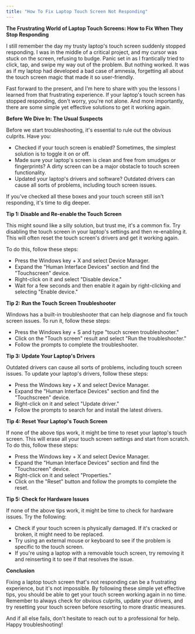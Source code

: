 ```yaml
---
title: "How To Fix Laptop Touch Screen Not Responding"
---
```


**The Frustrating World of Laptop Touch Screens: How to Fix When They Stop Responding**

I still remember the day my trusty laptop's touch screen suddenly stopped responding. I was in the middle of a critical project, and my cursor was stuck on the screen, refusing to budge. Panic set in as I frantically tried to click, tap, and swipe my way out of the problem. But nothing worked. It was as if my laptop had developed a bad case of amnesia, forgetting all about the touch screen magic that made it so user-friendly.

Fast forward to the present, and I'm here to share with you the lessons I learned from that frustrating experience. If your laptop's touch screen has stopped responding, don't worry, you're not alone. And more importantly, there are some simple yet effective solutions to get it working again.

**Before We Dive In: The Usual Suspects**

Before we start troubleshooting, it's essential to rule out the obvious culprits. Have you:

* Checked if your touch screen is enabled? Sometimes, the simplest solution is to toggle it on or off.
* Made sure your laptop's screen is clean and free from smudges or fingerprints? A dirty screen can be a major obstacle to touch screen functionality.
* Updated your laptop's drivers and software? Outdated drivers can cause all sorts of problems, including touch screen issues.

If you've checked all these boxes and your touch screen still isn't responding, it's time to dig deeper.

**Tip 1: Disable and Re-enable the Touch Screen**

This might sound like a silly solution, but trust me, it's a common fix. Try disabling the touch screen in your laptop's settings and then re-enabling it. This will often reset the touch screen's drivers and get it working again.

To do this, follow these steps:

* Press the Windows key + X and select Device Manager.
* Expand the "Human Interface Devices" section and find the "Touchscreen" device.
* Right-click on it and select "Disable device."
* Wait for a few seconds and then enable it again by right-clicking and selecting "Enable device."

**Tip 2: Run the Touch Screen Troubleshooter**

Windows has a built-in troubleshooter that can help diagnose and fix touch screen issues. To run it, follow these steps:

* Press the Windows key + S and type "touch screen troubleshooter."
* Click on the "Touch screen" result and select "Run the troubleshooter."
* Follow the prompts to complete the troubleshooter.

**Tip 3: Update Your Laptop's Drivers**

Outdated drivers can cause all sorts of problems, including touch screen issues. To update your laptop's drivers, follow these steps:

* Press the Windows key + X and select Device Manager.
* Expand the "Human Interface Devices" section and find the "Touchscreen" device.
* Right-click on it and select "Update driver."
* Follow the prompts to search for and install the latest drivers.

**Tip 4: Reset Your Laptop's Touch Screen**

If none of the above tips work, it might be time to reset your laptop's touch screen. This will erase all your touch screen settings and start from scratch. To do this, follow these steps:

* Press the Windows key + X and select Device Manager.
* Expand the "Human Interface Devices" section and find the "Touchscreen" device.
* Right-click on it and select "Properties."
* Click on the "Reset" button and follow the prompts to complete the reset.

**Tip 5: Check for Hardware Issues**

If none of the above tips work, it might be time to check for hardware issues. Try the following:

* Check if your touch screen is physically damaged. If it's cracked or broken, it might need to be replaced.
* Try using an external mouse or keyboard to see if the problem is specific to the touch screen.
* If you're using a laptop with a removable touch screen, try removing it and reinserting it to see if that resolves the issue.

**Conclusion**

Fixing a laptop touch screen that's not responding can be a frustrating experience, but it's not impossible. By following these simple yet effective tips, you should be able to get your touch screen working again in no time. Remember to always check for obvious culprits, update your drivers, and try resetting your touch screen before resorting to more drastic measures.

And if all else fails, don't hesitate to reach out to a professional for help. Happy troubleshooting!
